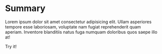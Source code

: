 # Summary

Lorem ipsum dolor sit amet consectetur adipisicing elit. Ullam asperiores tempore esse laboriosam, voluptate nam fugiat reprehenderit quam aperiam. Inventore blanditiis natus fuga numquam doloribus quos saepe illo at!

Try it!

